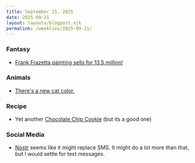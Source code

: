 ```yaml
---
title: September 21, 2025
date: 2025-09-21
layout: layouts/blogpost.njk
permalink: /weeklies/2025-09-21/
---
```


### Fantasy
* <span meta="2025-09-17T02:06"></span> [Frank Frazetta painting sells for 13.5 million!](https://boingboing.net/2025/09/15/frazettas-iconic-conan-painting-shatters-records-with-13-5-million-sale.html)

### Animals
* <span meta="2025-09-17T14:41"></span> [There's a new cat color.](https://mycatdna.com/blogs/news/genetic-mutation-gives-cats-a-salty-liquorice-coat-colour)

### Recipe
* <span meta="2025-09-19T23:14"></span> Yet another [Chocolate Chip Cookie](/recipes/Jos_Chocolate_Chip) (but its a good one)

### Social Media
* <span meta="2025-09-20T13:49"></span> [Nostr](https://nostr.com/) seems like it might replace SMS.  It might do a lot more than that, but I would settle for text messages.

